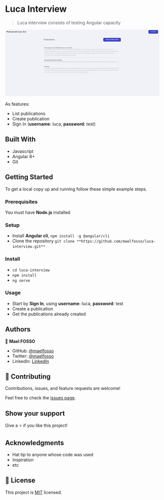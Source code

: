 # Luca Interview

> Luca interview consists of testing Angular capacity

![screenshot](./luca-interview.png)

As features:

- List publications
- Create publication
- Sign In (**username**: luca, **password**: test)

## Built With

- Javascript
- Angular 8+
- Git


## Getting Started

To get a local copy up and running follow these simple example steps.

### Prerequisites

You must have **Node.js** installed

### Setup

- Install **Angular cli**, `npm install -g @angular/cli`
- Clone the repository `git clone **https://github.com/maelfosso/luca-interview.git**`

### Install

- `cd luca-interview`
- `npm install`
- `ng serve`

### Usage

- Start by **Sign In**, using **username**: luca, **password**: test
- Create a publication
- Get the publications already created

## Authors

👤 **Mael FOSSO**

- GitHub: [@maelfosso](https://github.com/maelfosso)
- Twitter: [@maelfosso](https://twitter.com/maelfosso)
- LinkedIn: [LinkedIn](https://www.linkedin.com/in/mael-fosso-650b6346/)

## 🤝 Contributing

Contributions, issues, and feature requests are welcome!

Feel free to check the [issues page](issues/).

## Show your support

Give a ⭐️ if you like this project!

## Acknowledgments

- Hat tip to anyone whose code was used
- Inspiration
- etc

## 📝 License

This project is [MIT](lic.url) licensed.
